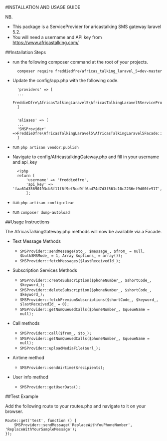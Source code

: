 #INSTALLATION AND USAGE GUIDE

NB. 
- This package is a ServiceProvider for aricastalking SMS gateway laravel 5.2.
- You will need a username and API key from https://www.africastalking.com/


##Installation Steps

- run the following composer command at the root of your projects.


        composer require freddiedfre/africas_talking_laravel_5=dev-master

- Update the config/app.php with the following code. 


        'providers' => [
        ...
        FreddieDfre\AfricasTalkingLaravel5\AfricasTalkingLaravel5ServiceProvider::class,
        ]
        
        
        'aliases' => [
        ...
        'SMSProvider' =>FreddieDfre\AfricasTalkingLaravel5\AfricasTalkingLaravel5Facade::class,
        ]

- run `php artisan vendor:publish`

- Navigate to config/AfricastalkingGateway.php and fill in your username and api_key


        <?php 
        return [
            'username' => 'freddiedfre',
            'api_key' => 'faa61d35690193cb3f11f6f9ef5cd9ff6ad74d7d3f561c10c2236ef9d00fe917',
            ];

- run `php artisan config:clear`

- run `composer dump-autoload`

##Usage Instructions

The AfricasTalkingGateway.php methods will now be available via a Facade. 
- Text Message Methods
    * `SMSProvider::sendMessage($to_, $message_, $from_ = null, $bulkSMSMode_ = 1, Array $options_ = array());`
    * `SMSProvider::fetchMessages($lastReceivedId_);`

- Subscription Services Methods
    * `SMSProvider::createSubscription($phoneNumber_, $shortCode_, $keyword_);`
    * `SMSProvider::deleteSubscription($phoneNumber_, $shortCode_, $keyword_);`
    * `SMSProvider::fetchPremiumSubscriptions($shortCode_, $keyword_, $lastReceivedId_ = 0);`
    * `SMSProvider::getNumQueuedCalls($phoneNumber_, $queueName = null);` 

- Call methods
    * `SMSProvider::call($from_, $to_);`
    * `SMSProvider::getNumQueuedCalls($phoneNumber_, $queueName = null);`		
    * `SMSProvider::uploadMediaFile($url_);`
   
- Airtime method
    * `SMSProvider::sendAirtime($recipients);`

- User info method
    * `SMSProvider::getUserData();`

##Test Example

Add the following route to your routes.php and navigate to it on your browser.

    Route::get('test', function () {
        SMSProvider::sendMessage('ReplaceWithYouPhoneNumber', 'ReplaceWithYourSampleMessage');
    });


